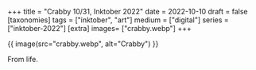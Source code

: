 +++
title = "Crabby 10/31, Inktober 2022"
date = 2022-10-10
draft =  false
[taxonomies]
tags = ["inktober", "art"]
medium = ["digital"]
series = ["inktober-2022"]
[extra]
images= ["crabby.webp"]
+++

{{ image(src="crabby.webp", alt="Crabby") }}

From life.
